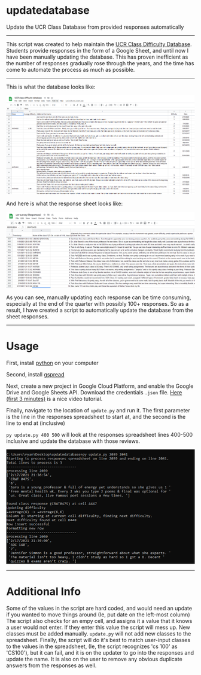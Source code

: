 # updatedatabase
Update the UCR Class Database from provided responses automatically

____________

This script was created to help maintain the [UCR Class Difficulty Database](https://docs.google.com/spreadsheets/d/1qiy_Oi8aFiPmL4QSTR3zHe74kmvc6e_159L1mAUUlU0/). 
Students provide responses in the form of a Google Sheet, and until now I have been manually updating the database.
This has proven inefficient as the number of responses gradually rose through the years, and the time has come to automate the process as much as possible.

------------------

This is what the database looks like:

![Database Image](https://github.com/ryuzu001/updatedatabase/blob/master/images/database.PNG)

And here is what the response sheet looks like:

![Response Sheet](https://github.com/ryuzu001/updatedatabase/blob/master/images/responses.PNG)

As you can see, manually updating each response can be time consuming, especially at the end of the quarter with possibly 100+ responses.
So as a result, I have created a script to automatically update the database from the sheet responses.

--------------------------

# Usage

First, install [python](https://www.python.org/) on your computer

Second, install [gspread](https://gspread.readthedocs.io/en/latest/)

Next, create a new project in Google Cloud Platform, and enable the Google Drive and Google Sheets API. Download the credentials `.json` file.
[Here (first 3 minutes)](https://www.youtube.com/watch?v=cnPlKLEGR7E) is a nice video tutorial.

Finally, navigate to the location of `update.py` and run it. The first parameter is the line in the responses spreadsheet to start at, and the second is the line to end at (inclusive)

`py update.py 400 500` will look at the responses spreadsheet lines 400-500 inclusive and update the database with those reviews.

![Example Image](https://github.com/ryuzu001/updatedatabase/blob/master/images/running.PNG)

------------

# Additional Info

Some of the values in the script are hard coded, and would need an update if you wanted to move things around (Ie, put date on the left-most column)
The script also checks for an empy cell, and assigns it a value that it knows a user would not enter. If they enter this value the script will mess up.
New classes must be added manually. `update.py` will not add new classes to the spreadsheet.
Finally, the script will do it's best to match user-input classes to the values in the spreadsheet, (Ie, the script recognizes 'cs 100' as 'CS100'),
but it can fail, and it is on the updater to go into the responses and update the name. It is also on the user to remove any obvious duplicate answers from the responses as well.


